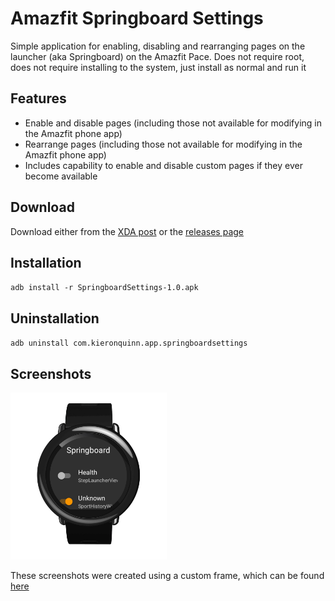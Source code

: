 # Amazfit Springboard Settings

Simple application for enabling, disabling and rearranging pages on the launcher (aka Springboard) on the Amazfit Pace. Does not require root, does not require installing to the system, just install as normal and run it

## Features
- Enable and disable pages (including those not available for modifying in the Amazfit phone app)
- Rearrange pages (including those not available for modifying in the Amazfit phone app)
- Includes capability to enable and disable custom pages if they ever become available

## Download 
Download either from the [XDA post](#) or the [releases page](https://github.com/KieronQuinn/AmazfitSpringboardSettings/releases)

## Installation

`adb install -r SpringboardSettings-1.0.apk`

## Uninstallation

`adb uninstall com.kieronquinn.app.springboardsettings`

## Screenshots
<img src="https://github.com/KieronQuinn/AmazfitSpringboardSettings/raw/master/Images/springboard_settings.png" width="250"/>

These screenshots were created using a custom frame, which can be found [here](https://github.com/KieronQuinn/AmazfitStepNotify/raw/master/Images/pace_frame.png)
